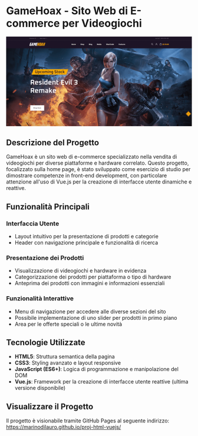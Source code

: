 # GameHoax - Sito Web di E-commerce per Videogiochi

![Screenshot di GameHoax](public/images/screenshot.png "Home page di GameHoax")

## Descrizione del Progetto

GameHoax è un sito web di e-commerce specializzato nella vendita di videogiochi per diverse piattaforme e hardware correlato. Questo progetto, focalizzato sulla home page, è stato sviluppato come esercizio di studio per dimostrare competenze in front-end development, con particolare attenzione all'uso di Vue.js per la creazione di interfacce utente dinamiche e reattive.

## Funzionalità Principali

### Interfaccia Utente
* Layout intuitivo per la presentazione di prodotti e categorie
* Header con navigazione principale e funzionalità di ricerca

### Presentazione dei Prodotti
* Visualizzazione di videogiochi e hardware in evidenza
* Categorizzazione dei prodotti per piattaforma o tipo di hardware
* Anteprima dei prodotti con immagini e informazioni essenziali

### Funzionalità Interattive
* Menu di navigazione per accedere alle diverse sezioni del sito
* Possibile implementazione di uno slider per prodotti in primo piano
* Area per le offerte speciali o le ultime novità

## Tecnologie Utilizzate
* **HTML5**: Struttura semantica della pagina
* **CSS3**: Styling avanzato e layout responsive
* **JavaScript (ES6+)**: Logica di programmazione e manipolazione del DOM
* **Vue.js**: Framework per la creazione di interfacce utente reattive (ultima versione disponibile)

## Visualizzare il Progetto

Il progetto è visionabile tramite GitHub Pages al seguente indirizzo: https://marinodilauro.github.io/proj-html-vuejs/


